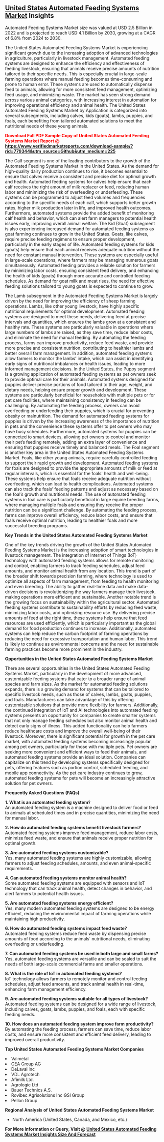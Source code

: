 <h2><a href="https://www.verifiedmarketreports.com/download-sample/?rid=779344&amp;utm_source=Github&amp;utm_medium=225" target="_blank">United States Automated Feeding Systems Market</a> Insights</h2><p>Automated Feeding Systems Market size was valued at USD 2.5 Billion in 2022 and is projected to reach USD 4.1 Billion by 2030, growing at a CAGR of 6.8% from 2024 to 2030.</p><p><p>The United States Automated Feeding Systems Market is experiencing significant growth due to the increasing adoption of advanced technologies in agriculture, particularly in livestock management. Automated feeding systems are designed to enhance the efficiency and effectiveness of feeding livestock, ensuring that animals receive precise amounts of nutrition tailored to their specific needs. This is especially crucial in large-scale farming operations where manual feeding becomes time-consuming and prone to human error. These systems are used to automatically dispense feed to animals, allowing for more consistent feed management, optimizing feed usage, and minimizing waste. The market has seen strong demand across various animal categories, with increasing interest in automation for improving operational efficiency and animal health. The United States Automated Feeding Systems Market by Application is categorized into several subsegments, including calves, kids (goats), lambs, puppies, and foals, each benefiting from tailored automated solutions to meet the nutritional needs of these young animals. <strong><p><span class=""><span style="color: #ff0000;"><strong>Download Full PDF Sample Copy of United States Automated Feeding Systems Market Report</strong> @ </span><a href="https://www.verifiedmarketreports.com/download-sample/?rid=779344&amp;utm_source=Github&amp;utm_medium=225" target="_blank">https://www.verifiedmarketreports.com/download-sample/?rid=779344&amp;utm_source=Github&amp;utm_medium=225</a></span></p></strong></p> <p>The Calf segment is one of the leading contributors to the growth of the Automated Feeding Systems Market in the United States. As the demand for high-quality dairy production continues to rise, it becomes essential to ensure that calves receive a consistent and precise diet for optimal growth and health. Automated feeding systems for calves help ensure that each calf receives the right amount of milk replacer or feed, reducing human labor and minimizing the risk of overfeeding or underfeeding. These systems can be programmed to adjust feed volumes and frequencies according to the specific needs of each calf, which supports better growth rates, higher milk production later in life, and improved health outcomes. Furthermore, automated systems provide the added benefit of monitoring calf health and behavior, which can alert farm managers to potential health issues early, improving overall animal welfare. The Kid (Goat) subsegment is also experiencing increased demand for automated feeding systems as goat farming continues to grow in the United States. Goats, like calves, require precise feeding regimens to ensure proper development, particularly in the early stages of life. Automated feeding systems for kids (goats) help ensure that each animal receives adequate nutrition without the need for constant manual intervention. These systems are especially useful in large-scale operations, where farmers may be managing numerous goats simultaneously. Automated feeding provides a reliable solution for farmers by minimizing labor costs, ensuring consistent feed delivery, and enhancing the health of kids (goats) through more accurate and controlled feeding schedules. As demand for goat milk and meat rises, the need for effective feeding solutions tailored to young goats is expected to continue to grow. <p>The Lamb subsegment in the Automated Feeding Systems Market is largely driven by the need for improving the efficiency of sheep farming operations. Lambs, like other young livestock, have highly specific nutritional requirements for optimal development. Automated feeding systems are designed to meet these needs, delivering feed at precise intervals and quantities, which ensures the lambs grow at a consistent and healthy rate. These systems are particularly valuable in operations where large numbers of lambs are raised, as they save time, reduce labor costs, and eliminate the need for manual feeding. By automating the feeding process, farms can improve productivity, reduce feed waste, and provide more precise and consistent nutrition, contributing to healthier lambs and better overall farm management. In addition, automated feeding systems allow farmers to monitor the lambs' intake, which can assist in identifying early signs of nutritional imbalances or health issues, leading to more informed management decisions. In the United States, the Puppy segment is a growing application of automated feeding systems as pet owners seek to provide optimal care for their animals. Automated systems designed for puppies deliver precise portions of food tailored to their age, weight, and dietary needs, helping ensure proper growth and development. These systems are particularly beneficial for households with multiple pets or for pet care facilities, where maintaining consistency in feeding can be challenging. By automating the feeding process, owners can avoid overfeeding or underfeeding their puppies, which is crucial for preventing obesity or malnutrition. The demand for automated feeding systems for puppies is driven by the increasing awareness of the importance of nutrition in pets and the convenience these systems offer to pet owners who may have busy schedules. Furthermore, automated systems for puppies can be connected to smart devices, allowing pet owners to control and monitor their pet’s feeding remotely, adding an extra layer of convenience and ensuring that puppies receive timely and balanced meals. The Foal segment is another key area in the United States Automated Feeding Systems Market. Foals, like other young animals, require carefully controlled feeding to support their rapid growth and development. Automated feeding systems for foals are designed to provide the appropriate amounts of milk or feed at regular intervals, which is essential for the foals' health and well-being. These systems help ensure that foals receive adequate nutrition without overfeeding, which can lead to health complications. Automated systems can also track the foals’ feeding patterns and adjust as necessary based on the foal’s growth and nutritional needs. The use of automated feeding systems in foal care is particularly beneficial in large equine breeding farms, where managing multiple foals and ensuring they receive the proper nutrition can be a significant challenge. By automating the feeding process, farms can improve overall efficiency, reduce labor costs, and ensure that foals receive optimal nutrition, leading to healthier foals and more successful breeding programs. <p><strong>Key Trends in the United States Automated Feeding Systems Market</strong></p> <p>One of the key trends driving the growth of the United States Automated Feeding Systems Market is the increasing adoption of smart technologies in livestock management. The integration of Internet of Things (IoT) technology with automated feeding systems allows for remote monitoring and control, enabling farmers to track feeding schedules, adjust feed amounts, and monitor animal health from any location. This trend is part of the broader shift towards precision farming, where technology is used to optimize all aspects of farm management, from feeding to health monitoring and even breeding. The ability to gather real-time data and make data-driven decisions is revolutionizing the way farmers manage their livestock, making operations more efficient and sustainable. Another notable trend is the growing focus on sustainability within the agricultural sector. Automated feeding systems contribute to sustainability efforts by reducing feed waste, minimizing labor costs, and optimizing resource use. By delivering precise amounts of feed at the right time, these systems help ensure that feed resources are used efficiently, which is particularly important as the global demand for food production continues to increase. Additionally, automated systems can help reduce the carbon footprint of farming operations by reducing the need for excessive transportation and human labor. This trend is likely to continue as environmental concerns and the need for sustainable farming practices become more prominent in the industry. <p><strong>Opportunities in the United States Automated Feeding Systems Market</strong></p> <p>There are several opportunities in the United States Automated Feeding Systems Market, particularly in the development of more advanced, customizable feeding systems that cater to a broader range of animal species and farm sizes. As the market for automated feeding solutions expands, there is a growing demand for systems that can be tailored to specific livestock needs, such as those of calves, lambs, goats, puppies, and foals. Manufacturers can take advantage of this by offering customizable solutions that provide more flexibility for farmers. Additionally, the continued integration of IoT and AI technologies into automated feeding systems presents an opportunity for companies to create smarter systems that not only manage feeding schedules but also monitor animal health and detect early signs of illness. This added functionality can help farmers reduce healthcare costs and improve the overall well-being of their livestock. Moreover, there is significant potential for growth in the pet care market, with automated feeding systems becoming increasingly popular among pet owners, particularly for those with multiple pets. Pet owners are seeking more convenient and efficient ways to feed their animals, and automated feeding systems provide an ideal solution. Companies can capitalize on this trend by developing systems specifically designed for pets, offering features such as portion control, scheduled feeding, and mobile app connectivity. As the pet care industry continues to grow, automated feeding systems for pets will become an increasingly attractive solution for pet owners. <p><strong>Frequently Asked Questions (FAQs)</strong></p> <p><strong>1. What is an automated feeding system?</strong><br>An automated feeding system is a machine designed to deliver food or feed to animals at scheduled times and in precise quantities, minimizing the need for manual labor.</p> <p><strong>2. How do automated feeding systems benefit livestock farmers?</strong><br>Automated feeding systems improve feed management, reduce labor costs, minimize feed waste, and ensure that animals receive proper nutrition for optimal growth.</p> <p><strong>3. Are automated feeding systems customizable?</strong><br>Yes, many automated feeding systems are highly customizable, allowing farmers to adjust feeding schedules, amounts, and even animal-specific requirements.</p> <p><strong>4. Can automated feeding systems monitor animal health?</strong><br>Some automated feeding systems are equipped with sensors and IoT technology that can track animal health, detect changes in behavior, and alert farmers to potential health issues.</p> <p><strong>5. Are automated feeding systems energy efficient?</strong><br>Yes, many modern automated feeding systems are designed to be energy efficient, reducing the environmental impact of farming operations while maintaining high productivity.</p> <p><strong>6. How do automated feeding systems impact feed waste?</strong><br>Automated feeding systems reduce feed waste by dispensing precise amounts of food according to the animals' nutritional needs, eliminating overfeeding or underfeeding.</p> <p><strong>7. Can automated feeding systems be used in both large and small farms?</strong><br>Yes, automated feeding systems are versatile and can be scaled to suit the needs of both large-scale commercial farms and smaller operations.</p> <p><strong>8. What is the role of IoT in automated feeding systems?</strong><br>IoT technology allows farmers to remotely monitor and control feeding schedules, adjust feed amounts, and track animal health in real-time, enhancing farm management efficiency.</p> <p><strong>9. Are automated feeding systems suitable for all types of livestock?</strong><br>Automated feeding systems can be designed for a wide range of livestock, including calves, goats, lambs, puppies, and foals, each with specific feeding needs.</p> <p><strong>10. How does an automated feeding system improve farm productivity?</strong><br>By automating the feeding process, farmers can save time, reduce labor costs, and ensure more consistent and efficient feed delivery, leading to improved overall productivity.</p> </p><p><strong>Top United States Automated Feeding Systems Market Companies</strong></p><div data-test-id=""><p><li>Valmetal</li><li> GEA Group AG</li><li> DeLaval Inc</li><li> VDL Agrotech</li><li> Afimilk Ltd.</li><li> Agrologic Ltd</li><li> Bauer Technics A.S.</li><li> Rovibec Agrisolutions Inc GSI Group</li><li> Pellon Group</li></p><div><strong>Regional Analysis of&nbsp;United States Automated Feeding Systems Market</strong></div><ul><li dir="ltr"><p dir="ltr">North America&nbsp;(United States, Canada, and Mexico, etc.)</p></li></ul><p><strong>For More Information or Query, Visit @&nbsp;</strong><strong><a href="https://www.verifiedmarketreports.com/product/automated-feeding-systems-market/?utm_source=Github&amp;utm_medium=225" target="_blank">United States Automated Feeding Systems Market Insights Size And Forecast</a></strong></p></div>
